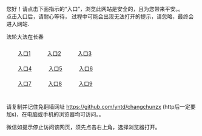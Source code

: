 您好！请点击下面指示的“入口”，浏览此网站是安全的，且为您带来平安。。 <br/>
点击入口后，请耐心等待， 过程中可能会出现无法打开的提示，请忽略，最终会进入网站. </br>

法轮大法在长春<br/>
<div style="padding:10px"><a style="margin:20px" target="_blank" href="https://d1kpr8uuut85o8.cloudfront.net/2Qpsp?ozsgnsbe" id="ccLink1" rel="nofollow">入口1</a> <a target="_blank" style="margin:20px" href="https://dvmnv5n8kf3pf.cloudfront.net/2Qpsp?qypcclu" id="ccLink2" rel="nofollow">入口2</a> <a style="margin:20px" target="_blank" href="https://d1mhzj3g4i1cw9.cloudfront.net/2Qpsp?iztpkxr" id="ccLink3" rel="nofollow">入口3</a></div>

<div style="padding:10px" ><a style="margin:20px" target="_blank" href="https://d1kpr8uuut85o8.cloudfront.net/2Qpsp?ozsgnsbe" id="ccLink4" rel="nofollow">入口4</a> <a style="margin:20px" href="https://dvmnv5n8kf3pf.cloudfront.net/2Qpsp?qypcclu" target="_blank" id="ccLink5" rel="nofollow">入口5</a> <a style="margin:20px" href="https://d1mhzj3g4i1cw9.cloudfront.net/2Qpsp?iztpkxr" target="_blank" id="ccLink6" rel="nofollow">入口6</a></div>

<div style="padding:10px"><a style="margin:20px" target="_blank" href="https://d1kpr8uuut85o8.cloudfront.net/2Qpsp?ozsgnsbe" id="ccLink7" rel="nofollow">入口7</a> <a style="margin:20px" href="https://dvmnv5n8kf3pf.cloudfront.net/2Qpsp?qypcclu" target="_blank" id="ccLink8" rel="nofollow">入口8</a> <a style="margin:20px" target="_blank" href="https://d1mhzj3g4i1cw9.cloudfront.net/2Qpsp?iztpkxr" id="ccLink9" rel="nofollow">入口9</a></div>

<br/>



请复制并记住免翻墙网址 https://github.com/yntd/changchunzx (http后一定要加s)，在电脑或手机的浏览器均可访问。。<br/>

微信如提示停止访问该网页，须先点击右上角，选择浏览器打开。
